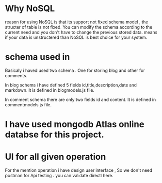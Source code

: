 # Why NoSQL

reason for using NoSQL is that its support not fixed schema model , the structer of table is not fixed.
You can modify the schema according to the current need and you don't have to change the previous stored data.
means if your data is unstructered than NoSQL is best choice for your system.

# schema used in

Basicaly i haved used two schema . One for storing blog and other for comments.

In blog schema i have defined 5 fields id,title,description,date and markdown. it is defined in blogmodels.js file.

In comment schema there are only two fields id and content. It is defined in commentmodels.js file.

# I have used mongodb Atlas online databse for this project.


# UI for all given operation
For the mention operation i have design user interface , So we don't need postman for Api testing . you can validate directl
here.
